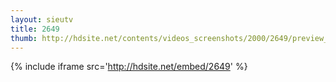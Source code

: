 ```yaml
---
layout: sieutv
title: 2649
thumb: http://hdsite.net/contents/videos_screenshots/2000/2649/preview_360p.mp4.jpg
---
```

{% include iframe src='http://hdsite.net/embed/2649' %}
 
